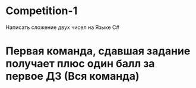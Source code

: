 # Competition-1

Написать сложение двух чисел на Языке С#
<h1> Первая команда, сдавшая задание получает плюс один балл за первое ДЗ (Вся команда)</h1>
